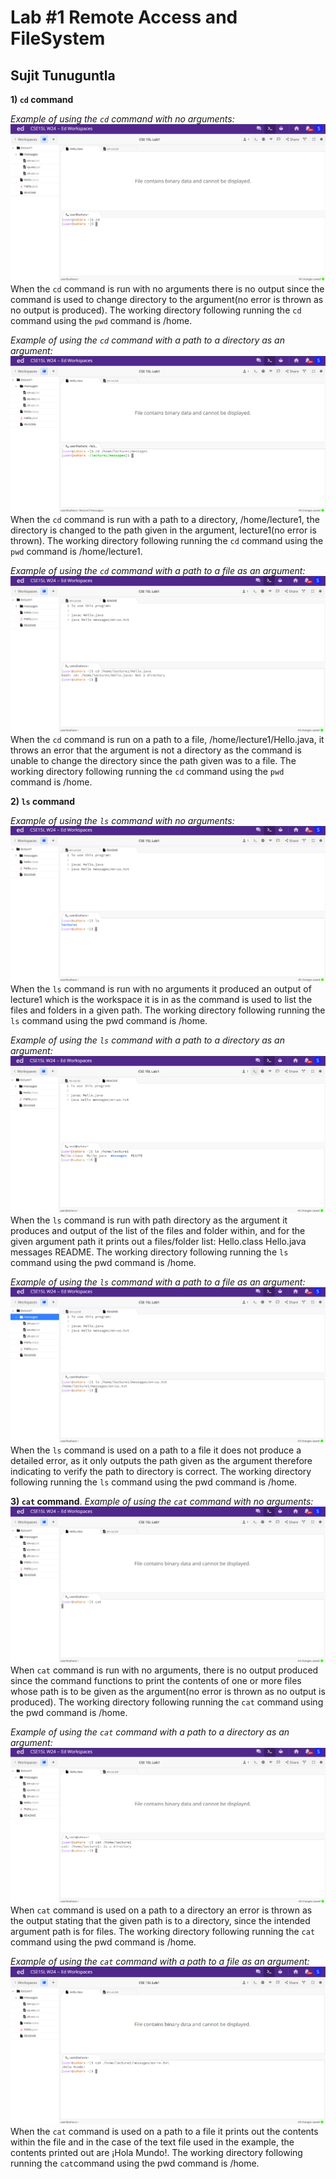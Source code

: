# Lab #1 Remote Access and FileSystem
## Sujit Tunuguntla

**1) `cd` command**

*Example of using the `cd` command with no arguments:*
![Image](cse15l8.png)
When the `cd` command is run with no arguments there is no output since the command is used to change directory to the argument(no error is thrown as no output is produced). The working directory following running the `cd` command using the `pwd` command is /home.

*Example of using the `cd` command with a path to a directory as an argument:*
![Image](cse15l5.png)
When the `cd` command is run with a path to a directory, /home/lecture1, the directory is changed to the path given in the argument, lecture1(no error is thrown). The working directory following running the `cd` command using the `pwd` command is /home/lecture1.

*Example of using the `cd` command with a path to a file as an argument:*
![Image](cse15l10.png)
When the `cd` command is run on a path to a file, /home/lecture1/Hello.java, it throws an error that the argument is not a directory as the command is unable to change the directory since the path given was to a file. The working directory following running the `cd` command using the `pwd` command is /home.


**2) `ls` command**

*Example of using the `ls` command with no arguments:*
![Image](cse15l11.png)
When the `ls` command is run with no arguments it produced an output of lecture1 which is the workspace it is in as the command is used to list the files and folders in a given path. The working directory following running the `ls` command using the pwd command is /home.

*Example of using the `ls` command with a path to a directory as an argument:*
![Image](cse15l13.png)
When the `ls` command is run with path directory as the argument it produces and output of the list of the files and folder within, and for the given argument path it prints out a files/folder list: Hello.class  Hello.java  messages  README. The working directory following running the `ls` command using the pwd command is /home.

*Example of using the `ls` command with a path to a file as an argument:*
![Image](cse15l12.png)
When the `ls` command is used on a path to a file it does not produce a detailed error, as it only outputs the path given as the argument therefore indicating to verify the path to directory is correct. The working directory following running the `ls` command using the pwd command is /home.

**3) `cat` command**.
*Example of using the `cat` command with no arguments:*
![Image](cse15l4.png)
When `cat` command is run with no arguments, there is no output produced since the command functions to print the contents of one or more files whose path is to be given as the argument(no error is thrown as no output is produced). The working directory following running the `cat` command using the pwd command is /home.

*Example of using the `cat` command with a path to a directory as an argument:*
![Image](cse15l3.png)
When `cat` command is used on a path to a directory an error is thrown as the output stating that the given path is to a directory, since the intended argument path is for files. The working directory following running the `cat` command using the pwd command is /home.

*Example of using the `cat` command with a path to a file as an argument:*
![Image](cse15l2.png)
When the `cat` command is used on a path to a file it prints out the contents within the file and in the case of the text file used in the example, the contents printed out are ¡Hola Mundo!. The working directory following running the `cat`command using the pwd command is /home.

